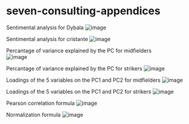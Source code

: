 # seven-consulting-appendices
Sentimental analysis for Dybala
![image](https://github.com/user-attachments/assets/6c5e637e-a5e7-48b0-8100-c817512a003c)

Sentimental analysis for cristante
![image](https://github.com/user-attachments/assets/77cb951e-4886-4c2d-9a67-a892248fe991)

Percantage of variance explained by the PC for midfielders                                                          
![image](https://github.com/user-attachments/assets/4e1d18d3-b803-47b4-9a5f-7173a8a97448)

Percantage of variance explained by the PC for strikers
![image](https://github.com/user-attachments/assets/2ce2e1c5-ac4c-4df9-8523-1cd04206b3cd)

Loadings of the 5 variables on the PC1 and PC2 for midfielders
![image](https://github.com/user-attachments/assets/aad4508a-9e54-49a9-9ca6-a87c6d88abcf)

Loadings of the 5 variables on the PC1 and PC2 for strikers
![image](https://github.com/user-attachments/assets/590a355b-2131-4179-b2c3-d7c6b20b499b)

Pearson correlation formula
![image](https://github.com/user-attachments/assets/e9ce0ddc-ccd2-4c97-966e-cd1c4b7db655)

Normalization formula
![image](https://github.com/user-attachments/assets/2dbefe39-6f16-41b6-a6a0-2e22a7a9a2b6)








                                                        





